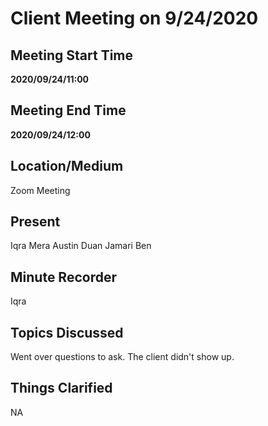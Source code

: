 # Client Meeting on 9/24/2020

## Meeting Start Time

**2020/09/24/11:00**

## Meeting End Time

**2020/09/24/12:00** 

## Location/Medium

Zoom Meeting

## Present

Iqra
Mera
Austin
Duan 
Jamari
Ben

## Minute Recorder

Iqra

## Topics Discussed

Went over questions to ask. The client didn't show up.

## Things Clarified

NA
